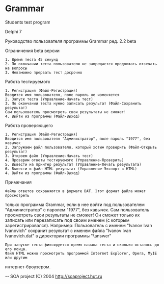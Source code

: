 # Grammar

Students test program

Delphi 7

Руководство пользователя программы Grammar ред. 2.2 beta

Ограничения beta версии

	1. Время теста 45 секунд
	2. По окончании теста пользователю не запрещается продолжать отвечать на вопросы
	3. Невзможно прервать тест досрочно

Работа тестируемого

	1. Регистрация (Файл-Регистрация)
	Вводится имя пользователя, поле пароль не изменяется
	2. Запуск теста (Управление-Начать тест)
	3. По окончании теста нужно записать результат (Файл-Сохранить результат)
	Сам пользователь просмотреть свои результаты не сможет!
	4. Выйти из программы (Файл-Выход)

Работа проверяющего 

	1. Регистрация (Файл-Регистрация)
	Вводится имя пользователя "Администратор", поле пароль "1977", без кавычек
	2. Загружаем файл пользователя, который хотим проверить (Файл-Открыть результат)
	3. Откроем файл (Управление-Начать тест)
	4. Проверим ответы тестируемого (Управление-Проверить)
	5. Вывести на принтер результат (Управление-Печать результата)
	6. Вывести в файл HTML результат (Управление-Экспорт в HTML)
	4. Выйти из программы (Файл-Выход)

Примечания

	Файлы ответов сохраняются в формате DAT. Этот формат файла может просмотреть
только программа Grammar, если в нее войти под пользователем "Администратор" с паролем
"1977", без кавычек.
	Сам пользователь просмотреть свои результаты не сможет! Он сможет только их записать
или перезаписать под своим именем (с которым зарегистрировался).
	Например:
	Пользователь с именем "Ivanov Ivan Ivanovich" сохранит результат
с именем файла "Ivanov Ivan Ivanovich.dat" в директории программы "\answer"

	При запуске теста фиксируется время начала теста и сколько осталось до его конца.
	Файл HTML можно просмотреть программой Internet Explorer, Opera, MyIE или другим
интернет-броузером.
	
--
SOA project (C) 2004
http://soaproject.hut.ru



